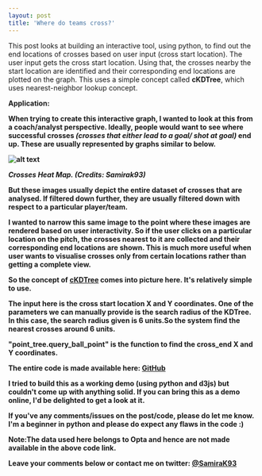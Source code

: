 ```yaml
---
layout: post
title: 'Where do teams cross?'
---
```


This post looks at building an interactive tool, using python, to find out the end locations of crosses based on user input (cross start location). The user input gets the cross start location. Using that, the crosses nearby the start location are identified and their corresponding end locations are plotted on the graph. This uses a simple concept called <b>cKDTree</b>, which uses nearest-neighbor lookup concept.


<b>Application:

When trying to create this interactive graph, I wanted to look at this from a coach/analyst perspective. Ideally, people would want to see where successful crosses <i>(crosses that either lead to a goal/ shot at goal)</i> end up. These are usually represented by graphs similar to below.

![alt text](https://raw.githubusercontent.com/samirak93/analytics-blog/master/_posts/images/heat_map.jpg)

<i>Crosses Heat Map. (Credits: Samirak93)</i>



But these images usually depict the entire dataset of crosses that are analysed. If filtered down further, they are usually  filtered down with respect to a particular player/team.

I wanted to narrow this same image to the point where these images are rendered based on user interactivity. 
So if the user clicks on a particular location on the pitch, the crosses nearest to it are collected and their corresponding end locations are shown. This is much more useful when user wants to visualise crosses only from certain locations rather than getting a complete view.

So the concept of [cKDTree](https://docs.scipy.org/doc/scipy/reference/generated/scipy.spatial.cKDTree.html) comes into picture here. It's relatively simple to use.

The input here is the cross start location X and Y coordinates. One of the parameters we can manually provide is the search radius of the KDTree. In this case, the search radius given is 6 units.So the system find the nearest crosses around 6 units.

<b>"point_tree.query_ball_point"</b> is the function to find the cross_end X and Y coordinates. 


The entire code is made available here: [GitHub](https://github.com/samirak93/Where-do-teams-cross-/blob/master/crosses_KD.py)

I tried to build this as a working demo (using python and d3js) but couldn't come up with anything solid. If you can bring this as a demo online, I'd be delighted to get a look at it. 

If you've any comments/issues on the post/code, please do let me know. I'm a beginner in python and please do expect any flaws in the code :)

<b>Note:</b>The data used here belongs to Opta and hence are not made available in the above code link.

Leave your comments below or contact me on twitter: [@SamiraK93](https://twitter.com/Samirak93)
